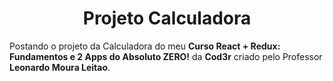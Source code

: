 <h1 align="center">Projeto Calculadora</h1>
<p>Postando o projeto da Calculadora do meu <strong>Curso React + Redux: Fundamentos e 2 Apps do Absoluto ZERO!</strong> da <b>Cod3r</b> criado pelo Professor <strong>Leonardo Moura Leitao</strong>.
 
